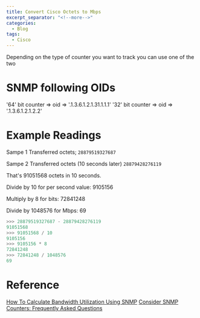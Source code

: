 ```yaml
---
title: Convert Cisco Octets to Mbps
excerpt_separator: "<!--more-->"
categories:
  - Blog
tags:
  - Cisco
---
```


Depending on the type of counter you want to track you can use one of the two

# SNMP following OIDs

'64' bit counter => oid => '.1.3.6.1.2.1.31.1.1.1'
'32' bit counter => oid => '.1.3.6.1.2.1.2.2'


# Example Readings


Sampe 1 Transferred octets; `28879519327687`

Sampe 2 Transferred octets (10 seconds later) `28879428276119`

That's 91051568 octets in 10 seconds.

Divide by 10 for per second value: 9105156

Multiply by 8 for bits: 72841248

Divide by 1048576 for Mbps: 69

```python
>>> 28879519327687 - 28879428276119
91051568
>>> 91051568 / 10 
9105156
>>> 9105156 * 8
72841248
>>> 72841248 / 1048576
69
```

# Reference

[How To Calculate Bandwidth Utilization Using SNMP](https://www.cisco.com/c/en/us/support/docs/ip/simple-network-management-protocol-snmp/8141-calculate-bandwidth-snmp.html)
[Consider SNMP Counters: Frequently Asked Questions](https://www.cisco.com/c/en/us/support/docs/ip/simple-network-management-protocol-snmp/26007-faq-snmpcounter.html)
